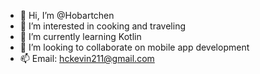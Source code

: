 - 👋 Hi, I’m @Hobartchen
- 👀 I’m interested in cooking and traveling
- 🌱 I’m currently learning Kotlin
- 💞️ I’m looking to collaborate on mobile app development
- 📫 Email: hckevin211@gmail.com

<!---
Hobartchen/Hobartchen is a ✨ special ✨ repository because its `README.md` (this file) appears on your GitHub profile.
You can click the Preview link to take a look at your changes.
--->
